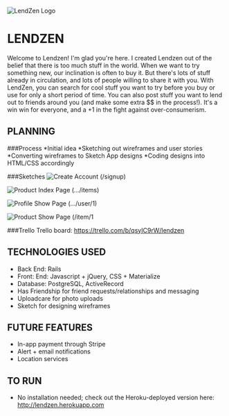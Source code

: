 
![LendZen Logo ](https://cloud.githubusercontent.com/assets/13695123/17152397/753e8442-532c-11e6-8675-cfbf4a2ccce5.png "LendZen ")

# LENDZEN
Welcome to Lendzen! I'm glad you're here. I created Lendzen out of the belief that there is too much stuff in the world. When we want to try something new, our inclination is often to buy it. But there's lots of stuff already in circulation, and lots of people willing to share it with you. With LendZen, you can search for cool stuff you want to try before you buy or use for only a short period of time. You can also post stuff you want to lend out to friends around you (and make some extra $$ in the process!). It's a win win for everyone, and a +1 in the fight against over-consumerism.

## PLANNING

###Process
*Initial idea
*Sketching out wireframes and user stories
*Converting wireframes to Sketch App designs
*Coding designs into HTML/CSS accordingly

###Sketches
![Create Account (/signup) ](https://cloud.githubusercontent.com/assets/13695123/17152763/16e7b66e-532e-11e6-9152-133b46f1b413.png "CreateAccount")

![Product Index Page (.../items)](https://cloud.githubusercontent.com/assets/13695123/17152129/65b09458-532b-11e6-9a16-a274df42583e.png "Product Page")

![Profile Show Page (.../user/1)](https://cloud.githubusercontent.com/assets/13695123/17152130/65b4abba-532b-11e6-97af-a4d89c722ad2.png "Profile Page")

![Product Show Page (/item/1](https://cloud.githubusercontent.com/assets/13695123/17152133/65cab248-532b-11e6-872c-5d9bbf22716d.png "Product Show Page")


###Trello
Trello board: https://trello.com/b/qsyIC9rW/lendzen


## TECHNOLOGIES USED
* Back End: Rails
* Front: End: Javascript + jQuery, CSS + Materialize
* Database: PostgreSQL, ActiveRecord
* Has Friendship for friend requests/relationships and messaging
* Uploadcare for photo uploads
* Sketch for designing wireframes


## FUTURE FEATURES
* In-app payment through Stripe
* Alert + email notifications
* Location services

## TO RUN
* No installation needed; check out the Heroku-deployed version here: http://lendzen.herokuapp.com

